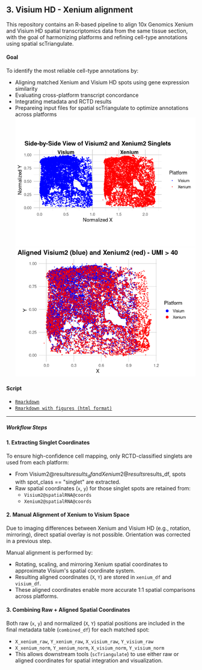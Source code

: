 ## 3. Visium HD - Xenium alignment
This repository contains an R-based pipeline to align 10x Genomics Xenium and Visium HD spatial transcriptomics data from the same tissue section, with the goal of harmonizing platforms and refining cell-type annotations using spatial scTriangulate.

#### Goal
To identify the most reliable cell-type annotations by:
- Aligning matched Xenium and Visium HD spots using gene expression similarity
- Evaluating cross-platform transcript concordance
- Integrating metadata and RCTD results
- Prepareing input files for spatial scTriangulate to optimize annotations across platforms
![Side-by-side figure](./Alignment_files/figure-gfm/unnamed-chunk-3-1.png)
![Alignment figure](.//Alignment_files/figure-gfm/unnamed-chunk-4-1.png)



#### Script
- [`Rmarkdown`](./Alignment.md)
- [`Rmarkdown with figures (html format)`](https://shunyasanuma.github.io/Spatial_LungChat/Alignment.html)
---

##### Workflow Steps
#### 1. Extracting Singlet Coordinates
To ensure high-confidence cell mapping, only RCTD-classified singlets are used from each platform:
- From Visium2@results$results_df and Xenium2@results$results_df, spots with spot_class == "singlet" are extracted.
- Raw spatial coordinates (`x`, `y`) for those singlet spots are retained from:
  * `Visium2@spatialRNA@coords`
  *  `Xenium2@spatialRNA@coords`

#### 2. Manual Alignment of Xenium to Visium Space
Due to imaging differences between Xenium and Visium HD (e.g., rotation, mirroring), direct spatial overlay is not possible. Orientation was corrected in a previous step.

Manual alignment is performed by:
- Rotating, scaling, and mirroring Xenium spatial coordinates to approximate Visium's spatial coordinate system.
- Resulting aligned coordinates (`X`, `Y`) are stored in `xenium_df` and `visium_df`.
- These aligned coordinates enable more accurate 1:1 spatial comparisons across platforms.

#### 3. Combining Raw + Aligned Spatial Coordinates
Both raw (`x`, `y`) and normalized (`X`, `Y`) spatial positions are included in the final metadata table (`combined_df`) for each matched spot:
- `X_xenium_raw`, `Y_xenium_raw`, `X_visium_raw`, `Y_visium_raw`
- `X_xenium_norm`, `Y_xenium_norm`, `X_visium_norm`, `Y_visium_norm`
- This allows downstream tools (`scTriangulate`) to use either raw or aligned coordinates for spatial integration and visualization.




